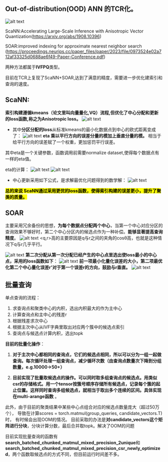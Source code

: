 ## Out-of-distribution(OOD) ANN 的TCR化。
![alt text](img/image0.png)

ScaNN:Accelerating Large-Scale Inference with Anisotropic Vector Quantization(https://arxiv.org/abs/1908.10396)

SOAR:improved indexing for approximate nearest neighbor search
(https://proceedings.neurips.cc/paper_files/paper/2023/file/0973524e02a712af33325d0688ae6f49-Paper-Conference.pdf)

两种方法都属于**IVFPQ**类型。

目前在TCR上复现了ScaNN+SOAR,达到了满意的精度，需要进一步优化建索引和查询的速度。

## ScaNN:
**索引构建遵循kmeans（论文里叫向量量化,VQ）流程,但优化了中心分配和更新的loss函数,称之为Anisotropic loss。**
![alt text](img/image11.png)
- 其中**分区分配的loss**从标准kmeans的最小化数据点到中心的欧式距离变成了：
![alt text](img/image01.png)
**eta 乘以平行方向的误差分量的模加上垂直分量的模。** 相当于给平行方向的误差赋了一个权重，更加惩罚平行误差。

其中eta是一个关键参数，函数调用前需要normalize dataset,使得每个数据点有一样的eta值。

eta的计算：
![alt text](img/image7.png)
![alt text](img/image8.png)

- 中心更新采用如下公式，是求解最优化问题得到的数学解：
![alt text](img/image5.png)

<mark>**总的来说 ScaNN通过采用更优的loss函数，使得索引构建的误差更小，提升了聚类的质量。**

## SOAR
主要采用冗余备份的思想，**为每个数据点分配两个中心**，当第一个中心对应分区的查询效果不够好时，第二个中心分区内的候选点作为一种补偿。**能够显著提高查询精度**。
![alt text](img/image-1.png)
<q,r>高的主要原因是q与r之间的夹角的cosθ高，也就是这种情况下q与r几乎平行。

![alt text](img/image6.png)
**第二次分配从第一次分配已经产生的中心点里选出使loss最小的中心点，采用的loss函数如下**：
![alt text](img/image9.png)
**前一项最小化量化误差的大小，第二项最优化第二个中心量化误差r'对于第一个误差r的方向，鼓励与r垂直。**
![alt text](img/image-2.png)

## 批量查询

单点查询的流程：
1. 求查询点和聚类中心的内积，选出内积最大的作为主中心
2. 计算查询点和主中心的残差r
3. 根据残差求次中心
4. 根据主次中心从IVF字典里取出对应两个簇中的候选点索引
5. 查询点与候选点计算内积，选出topk

**目前的批量化操作**：

1. **对于主次中心都相同的查询点，它们的候选点相同，所以可以分为一组一起做查询。每次循环处理一组查询点，减少循环次数（由查询点数量次下降到分组数量，e.g.10000->50+）**

2. **目前实现了批量取候选点的操作。可以同时取多组查询点的候选点。用类似csr的存储格式。用一个tensor按簇号顺序存储所有候选点，记录每个簇的起止位置。这样同时查询多组候选点，就相当于取出多个连续的区间。具体实现在multi-arange函数** 。

此外，由于目前的聚类结果中某些中心点组合对应的候选点数量庞大（超过50万个），
导致在计算scores = torch.matmul(group_queries, candidate_vectors.T)时，
有时候会出现OOM的情况。
目前采取的办法是**对candidate_vectors这个矩阵进行分块**，分块计算分数，最后合并取topk。解决了OOM的问题


目前实现批量查询的函数有**search_batched_chunked_matmul_mixed_precision_2unique**和**search_batched_chunked_matmul_mixed_precision_csr_newly_optimized**，两个函数取候选点的方式不同，但目前运行时间差不多。
